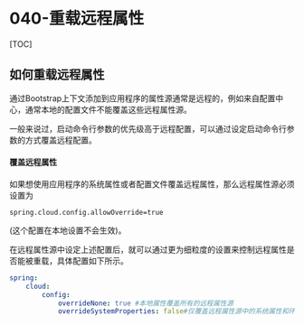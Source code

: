 # 040-重载远程属性

[TOC]

## 如何重载远程属性

通过Bootstrap上下文添加到应用程序的属性源通常是远程的，例如来自配置中心，通常本地的配置文件不能覆盖这些远程属性源。

一般来说过，启动命令行参数的优先级高于远程配置，可以通过设定启动命令行参数的方式覆盖远程配置。

#### 覆盖远程属性

如果想使用应用程序的系统属性或者配置文件覆盖远程属性，那么远程属性源必须设置为

```
spring.cloud.config.allowOverride=true
```

(这个配置在本地设置不会生效)。

在远程属性源中设定上述配置后，就可以通过更为细粒度的设置来控制远程属性是否能被重载，具体配置如下所示。

```yaml
spring:
    cloud:
        config:
            overrideNone: true #本地属性覆盖所有的远程属性源
            overrideSystemProperties: false#仅覆盖远程属性源中的系统属性和环境变量
```

